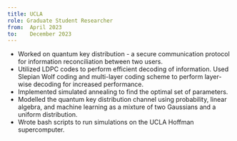 ```yaml
---
title: UCLA
role: Graduate Student Researcher
from:  April 2023
to:    December 2023
---
```


<ul>
<li>Worked on quantum key distribution - a secure communication protocol for information reconciliation between two users.</li>
<li>Utilized LDPC codes to perform efficient decoding of information. Used Slepian Wolf coding and multi-layer coding scheme to perform layer-wise decoding for increased performance.</li>
<li>Implemented simulated annealing to find the optimal set of parameters.</li>
<li>Modelled the quantum key distribution channel using probability, linear algebra, and machine learning as a mixture of two Gaussians and a uniform distribution.</li>
<li>Wrote bash scripts to run simulations on the UCLA Hoffman supercomputer.</li>
</ul>